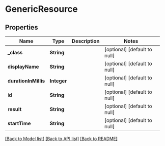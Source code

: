 # GenericResource
## Properties

Name | Type | Description | Notes
------------ | ------------- | ------------- | -------------
**\_class** | **String** |  | [optional] [default to null]
**displayName** | **String** |  | [optional] [default to null]
**durationInMillis** | **Integer** |  | [optional] [default to null]
**id** | **String** |  | [optional] [default to null]
**result** | **String** |  | [optional] [default to null]
**startTime** | **String** |  | [optional] [default to null]

[[Back to Model list]](../README.md#documentation-for-models) [[Back to API list]](../README.md#documentation-for-api-endpoints) [[Back to README]](../README.md)


